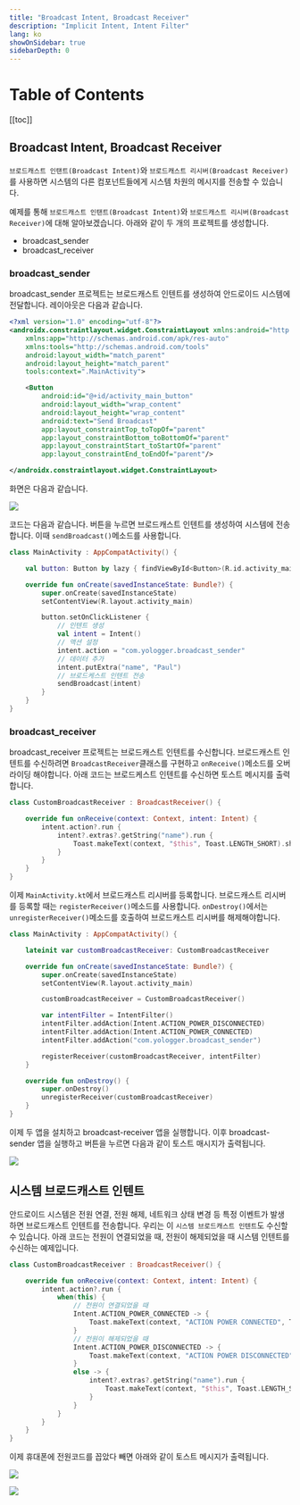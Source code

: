 ```yaml
---
title: "Broadcast Intent, Broadcast Receiver"
description: "Implicit Intent, Intent Filter"
lang: ko
showOnSidebar: true
sidebarDepth: 0
---
```


# Table of Contents
[[toc]]

## Broadcast Intent, Broadcast Receiver
`브로드캐스트 인탠트(Broadcast Intent)`와 `브로드캐스트 리시버(Broadcast Receiver)`를 사용하면 시스템의 다른 컴포넌트들에게 시스템 차원의 메시지를 전송할 수 있습니다.

예제를 통해 `브로드캐스트 인탠트(Broadcast Intent)`와 `브로드캐스트 리시버(Broadcast Receiver)`에 대해 알아보겠습니다. 아래와 같이 두 개의 프로젝트를 생성합니다.
- broadcast_sender
- broadcast_receiver

### broadcast_sender
broadcast_sender 프로젝트는 브로드캐스트 인텐트를 생성하여 안드로이드 시스템에 전달합니다. 레이아웃은 다음과 같습니다.
``` xml activity_main.xml
<?xml version="1.0" encoding="utf-8"?>
<androidx.constraintlayout.widget.ConstraintLayout xmlns:android="http://schemas.android.com/apk/res/android"
    xmlns:app="http://schemas.android.com/apk/res-auto"
    xmlns:tools="http://schemas.android.com/tools"
    android:layout_width="match_parent"
    android:layout_height="match_parent"
    tools:context=".MainActivity">

    <Button
        android:id="@+id/activity_main_button"
        android:layout_width="wrap_content"
        android:layout_height="wrap_content"
        android:text="Send Broadcast"
        app:layout_constraintTop_toTopOf="parent"
        app:layout_constraintBottom_toBottomOf="parent"
        app:layout_constraintStart_toStartOf="parent"
        app:layout_constraintEnd_toEndOf="parent"/>

</androidx.constraintlayout.widget.ConstraintLayout>
``` 

화면은 다음과 같습니다.

![](./190624_BroadcastIntent_BroadcastReceiver/1.png)

코드는 다음과 같습니다. 버튼을 누르면 브로드캐스트 인텐트를 생성하여 시스템에 전송합니다. 이때 `sendBroadcast()`메소드를 사용합니다.
``` kotlin MainActivity.kt 
class MainActivity : AppCompatActivity() {

    val button: Button by lazy { findViewById<Button>(R.id.activity_main_button) }

    override fun onCreate(savedInstanceState: Bundle?) {
        super.onCreate(savedInstanceState)
        setContentView(R.layout.activity_main)

        button.setOnClickListener {
            // 인텐트 생성
            val intent = Intent()
            // 액션 설정
            intent.action = "com.yologger.broadcast_sender"
            // 데이터 추가
            intent.putExtra("name", "Paul")
            // 브로드케스트 인텐트 전송
            sendBroadcast(intent)
        }
    }
}
```

### broadcast_receiver
broadcast_receiver 프로젝트는 브로드캐스트 인텐트를 수신합니다. 브로드캐스트 인텐트를 수신하려면 `BroadcastReceiver`클래스를 구현하고 `onReceive()`메소드를 오버라이딩 해야합니다. 아래 코드는 브로드케스트 인텐트를 수신하면 토스트 메시지를 출력합니다.
``` kotlin CustomBroadcastReceiver.kt
class CustomBroadcastReceiver : BroadcastReceiver() {

    override fun onReceive(context: Context, intent: Intent) {
        intent.action?.run {
            intent?.extras?.getString("name").run {
                Toast.makeText(context, "$this", Toast.LENGTH_SHORT).show()
            }
        }
    }
}
```

이제 `MainActivity.kt`에서 브로드캐스트 리시버를 등록합니다. 브로드캐스트 리시버를 등록할 때는 `registerReceiver()`메소드를 사용합니다. `onDestroy()`에서는 `unregisterReceiver()`메소드를 호출하여 브로드캐스트 리시버를 해제해야합니다.
``` kotlin MainActivity.kt
class MainActivity : AppCompatActivity() {

    lateinit var customBroadcastReceiver: CustomBroadcastReceiver

    override fun onCreate(savedInstanceState: Bundle?) {
        super.onCreate(savedInstanceState)
        setContentView(R.layout.activity_main)

        customBroadcastReceiver = CustomBroadcastReceiver()

        var intentFilter = IntentFilter()
        intentFilter.addAction(Intent.ACTION_POWER_DISCONNECTED)
        intentFilter.addAction(Intent.ACTION_POWER_CONNECTED)
        intentFilter.addAction("com.yologger.broadcast_sender")

        registerReceiver(customBroadcastReceiver, intentFilter)
    }

    override fun onDestroy() {
        super.onDestroy()
        unregisterReceiver(customBroadcastReceiver)
    }
}
```

이제 두 앱을 설치하고 broadcast-receiver 앱을 실행합니다. 이후 broadcast-sender 앱을 실행하고 버튼을 누르면 다음과 같이 토스트 매시지가 출력됩니다.

![](./190624_BroadcastIntent_BroadcastReceiver/2.png)


## 시스템 브로드캐스트 인텐트
안드로이드 시스템은 전원 연결, 전원 해제, 네트워크 상태 변경 등 특정 이벤트가 발생하면 브로드캐스트 인텐트를 전송합니다. 우리는 이 `시스템 브로드캐스트 인텐트`도 수신할 수 있습니다. 아래 코드는 전원이 연결되었을 때, 전원이 해제되었을 때 시스템 인텐트를 수신하는 예제입니다.
``` kotlin CustomBroadcastReceiver.kt
class CustomBroadcastReceiver : BroadcastReceiver() {

    override fun onReceive(context: Context, intent: Intent) {
        intent.action?.run {
            when(this) {
                // 전원이 연결되었을 때
                Intent.ACTION_POWER_CONNECTED -> {
                    Toast.makeText(context, "ACTION POWER CONNECTED", Toast.LENGTH_SHORT).show()
                }
                // 전원이 해제되었을 때
                Intent.ACTION_POWER_DISCONNECTED -> {
                    Toast.makeText(context, "ACTION POWER DISCONNECTED", Toast.LENGTH_SHORT).show()
                }
                else -> {
                    intent?.extras?.getString("name").run {
                        Toast.makeText(context, "$this", Toast.LENGTH_SHORT).show()
                    }
                }
            }
        }
    }
}
```
이제 휴대폰에 전원코드를 꼽았다 빼면 아래와 같이 토스트 메시지가 출력됩니다.

![](./190624_BroadcastIntent_BroadcastReceiver/3.png)

![](./190624_BroadcastIntent_BroadcastReceiver/4.png)